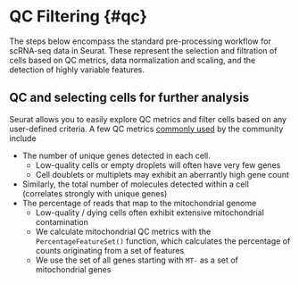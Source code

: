# QC Filtering {#qc}


<!-- Discuss counts per cell/gene and make plots -->
<!-- Discuss that there's no one threshold -->
<!-- everyone pick a threshold and go filter -->
<!-- check numbers of cells. -->
<!-- save your object -->
<!-- (other qc metrics = Mt gene content, cell cycle asignment, low seq diversity e.t.c) -->




The steps below encompass the standard pre-processing workflow for scRNA-seq data in Seurat. These represent the selection and filtration of cells based on QC metrics, data normalization and scaling, and the detection of highly variable features.

## QC and selecting cells for further analysis

Seurat allows you to easily explore QC metrics and filter cells based on any user-defined criteria. A few QC metrics [commonly used](https://www.ncbi.nlm.nih.gov/pmc/articles/PMC4758103/) by the community include

* The number of unique genes detected in each cell. 
    + Low-quality cells or empty droplets will often have very few genes
    + Cell doublets or multiplets may exhibit an aberrantly high gene count
* Similarly, the total number of molecules detected within a cell (correlates strongly with unique genes)
* The percentage of reads that map to the mitochondrial genome
    + Low-quality / dying cells often exhibit extensive mitochondrial contamination
    + We calculate mitochondrial QC metrics with the `PercentageFeatureSet()` function, which calculates the percentage of counts originating from a set of features
    + We use the set of all genes starting with `MT-` as a set of mitochondrial genes










